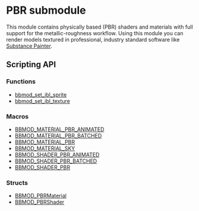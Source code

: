 # PBR submodule
This module contains physically based (PBR) shaders and materials with full
support for the metallic-roughness workflow. Using this module you can render
models textured in professional, industry standard software like
[Substance Painter](https://www.substance3d.com/).

## Scripting API
### Functions
* [bbmod_set_ibl_sprite](./bbmod_set_ibl_sprite.html)
* [bbmod_set_ibl_texture](./bbmod_set_ibl_texture.html)

### Macros
* [BBMOD_MATERIAL_PBR_ANIMATED](./BBMOD_MATERIAL_PBR_ANIMATED.html)
* [BBMOD_MATERIAL_PBR_BATCHED](./BBMOD_MATERIAL_PBR_BATCHED.html)
* [BBMOD_MATERIAL_PBR](./BBMOD_MATERIAL_PBR.html)
* [BBMOD_MATERIAL_SKY](./BBMOD_MATERIAL_SKY.html)
* [BBMOD_SHADER_PBR_ANIMATED](./BBMOD_SHADER_PBR_ANIMATED.html)
* [BBMOD_SHADER_PBR_BATCHED](./BBMOD_SHADER_PBR_BATCHED.html)
* [BBMOD_SHADER_PBR](./BBMOD_SHADER_PBR.html)

### Structs
* [BBMOD_PBRMaterial](./BBMOD_PBRMaterial.html)
* [BBMOD_PBRShader](./BBMOD_PBRShader.html)

